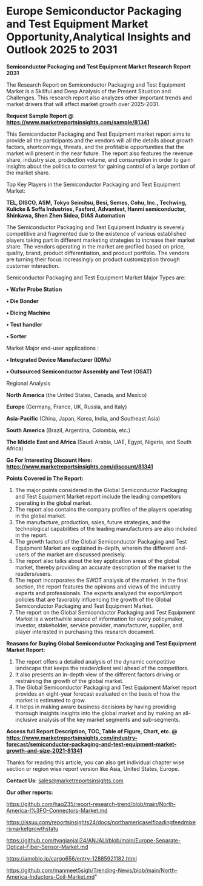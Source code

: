 # Europe Semiconductor Packaging and Test Equipment Market Opportunity,Analytical Insights and Outlook 2025 to 2031

<strong>Semiconductor Packaging and Test Equipment Market Research Report 2031</strong>

The Research Report on Semiconductor Packaging and Test Equipment Market is a Skillful and Deep Analysis of the Present Situation and Challenges. This research report also analyzes other important trends and market drivers that will affect market growth over 2025-2031.

<strong>Request Sample Report @ <a href=https://www.marketreportsinsights.com/sample/81341>https://www.marketreportsinsights.com/sample/81341</a></strong>

This Semiconductor Packaging and Test Equipment market report aims to provide all the participants and the vendors will all the details about growth factors, shortcomings, threats, and the profitable opportunities that the market will present in the near future. The report also features the revenue share, industry size, production volume, and consumption in order to gain insights about the politics to contest for gaining control of a large portion of the market share.

Top Key Players in the Semiconductor Packaging and Test Equipment Market:

<strong>TEL, DISCO, ASM, Tokyo Seimitsu, Besi, Semes, Cohu, Inc., Techwing, Kulicke & Soffa Industries, Fasford, Advantest, Hanmi semiconductor, Shinkawa, Shen Zhen Sidea, DIAS Automation</strong>

The Semiconductor Packaging and Test Equipment Industry is severely competitive and fragmented due to the existence of various established players taking part in different marketing strategies to increase their market share. The vendors operating in the market are profiled based on price, quality, brand, product differentiation, and product portfolio. The vendors are turning their focus increasingly on product customization through customer interaction.

Semiconductor Packaging and Test Equipment Market Major Types are:

<strong>• Wafer Probe Station

• Die Bonder

• Dicing Machine

• Test handler

• Sorter</strong>

Market Major end-user applications :

<strong>• Integrated Device Manufacturer (IDMs)

• Outsourced Semiconductor Assembly and Test (OSAT)</strong>

Regional Analysis

</u><strong><b>North America</b></strong> (the United States, Canada, and Mexico)

<strong><b>Europe </b></strong>(Germany, France, UK, Russia, and Italy)

<strong><b>Asia-Pacific</b></strong> (China, Japan, Korea, India, and Southeast Asia)

<strong><b>South America</b></strong> (Brazil, Argentina, Colombia, etc.)

<strong><b>The Middle East and Africa</b></strong> (Saudi Arabia, UAE, Egypt, Nigeria, and South Africa)

<strong>Go For Interesting Discount Here: <a href=https://www.marketreportsinsights.com/discount/81341>https://www.marketreportsinsights.com/discount/81341</a></strong>

<strong>Points Covered in The Report:</strong>
<ol>
  <li>The major points considered in the Global Semiconductor Packaging and Test Equipment Market report include the leading competitors operating in the global market.</li>
  <li>The report also contains the company profiles of the players operating in the global market.</li>
  <li>The manufacture, production, sales, future strategies, and the technological capabilities of the leading manufacturers are also included in the report.</li>
  <li>The growth factors of the Global Semiconductor Packaging and Test Equipment Market are explained in-depth, wherein the different end-users of the market are discussed precisely.</li>
  <li>The report also talks about the key application areas of the global market, thereby providing an accurate description of the market to the readers/users.</li>
  <li>The report incorporates the SWOT analysis of the market. In the final section, the report features the opinions and views of the industry experts and professionals. The experts analyzed the export/import policies that are favorably influencing the growth of the Global Semiconductor Packaging and Test Equipment Market.</li>
  <li>The report on the Global Semiconductor Packaging and Test Equipment Market is a worthwhile source of information for every policymaker, investor, stakeholder, service provider, manufacturer, supplier, and player interested in purchasing this research document.</li>
</ol>
<strong>Reasons for Buying Global Semiconductor Packaging and Test Equipment Market Report:</strong>

<ol>
  <li>The report offers a detailed analysis of the dynamic competitive landscape that keeps the reader/client well ahead of the competitors.</li>
  <li>It also presents an in-depth view of the different factors driving or restraining the growth of the global market.</li>
  <li>The Global Semiconductor Packaging and Test Equipment Market report provides an eight-year forecast evaluated on the basis of how the market is estimated to grow.</li>
  <li>It helps in making aware business decisions by having providing thorough insights insights into the global market and by making an all-inclusive analysis of the key market segments and sub-segments.</li>
</ol>
<strong>Access full Report Description, TOC, Table of Figure, Chart, etc. @ <a href=https://www.marketreportsinsights.com/industry-forecast/semiconductor-packaging-and-test-equipment-market-growth-and-size-2021-81341>https://www.marketreportsinsights.com/industry-forecast/semiconductor-packaging-and-test-equipment-market-growth-and-size-2021-81341</a></strong>


Thanks for reading this article; you can also get individual chapter wise section or region wise report version like Asia, United States, Europe.

<strong>Contact Us:</strong>
sales@marketreportsinsights.com

<strong>Our other reports:</strong>

<a href=https://github.com/haq235/report-research-trend/blob/main/North-America-I%3FO-Connectors-Market.md>https://github.com/haq235/report-research-trend/blob/main/North-America-I%3FO-Connectors-Market.md</a>

<a href=https://issuu.com/reportsinsights24/docs/northamericaselfloadingfeedmixersmarketgrowthstatu>https://issuu.com/reportsinsights24/docs/northamericaselfloadingfeedmixersmarketgrowthstatu</a>

<a href=https://github.com/tyagianjali24/ANJALI/blob/main/Europe-Separate-Optical-Fiber-Sensor-Market.md>https://github.com/tyagianjali24/ANJALI/blob/main/Europe-Separate-Optical-Fiber-Sensor-Market.md</a>

<a href=https://ameblo.jp/cargo656/entry-12885921182.html>https://ameblo.jp/cargo656/entry-12885921182.html</a>

<a href=https://github.com/manmeet5sigh/Trending-News/blob/main/North-America-Inductors-Coil-Market.md>https://github.com/manmeet5sigh/Trending-News/blob/main/North-America-Inductors-Coil-Market.md</a>"
